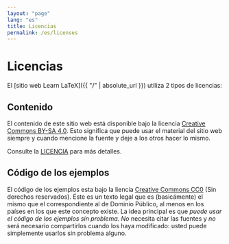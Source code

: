 ```yaml
---
layout: "page"
lang: "es"
title: Licencias
permalink: /es/licenses
---
```


# Licencias

El [sitio web Learn LaTeX]({{ "/" | absolute_url }}) utiliza 2 tipos de licencias:

## Contenido

El contenido de este sitio web está disponible bajo la licencia 
[Creative Commons BY-SA 4.0](https://creativecommons.org/licenses/by-sa/4.0/).
Esto significa que puede usar el material del sitio web siempre y cuando mencione
la fuente y deje a los otros hacer lo mismo.

Consulte la [LICENCIA](../LICENSE) para más detalles.

## Código de los ejemplos

El código de los ejemplos esta bajo la liencia 
[Creative Commons CC0](https://creativecommons.org/share-your-work/public-domain/cc0/) 
(Sin derechos reservados). Éste es un texto legal que es (basicámente) el mismo que el correspondiente al de
Dominio Público, al menos en los países en los que este concepto existe. La idea principal es que 
_puede usar el código de los ejemplos sin problema_. _No_ necesita citar las fuentes y _no_ será necesario compartirlos 
cuando los haya modificado: usted puede simplemente usarlos sin problema alguno.
